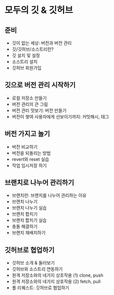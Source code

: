 # 모두의 깃 & 깃허브

## 준비

- 깃이 없는 세상: 버전과 버전 관리
- 깃/깃허브/소스트리란?
- 깃 설치 및 설정
- 소스트리 설치
- 깃허브 회원가입

## 깃으로 버전 관리 시작하기

- 로컬 저장소 만들기
- 버전 관리의 큰 그림
- 버전 관리 맛보기: 버전 만들기
- 버전이 쌓여 사용자에게 선보이기까지: 커밋해시, 태그

## 버전 가지고 놀기

- 버전 비교하기
- 버전을 되돌리는 방법
- revert와 reset 실습
- 작업 임시저장 하기

## 브랜치로 나누어 관리하기

- 브랜치란: 브랜치를 나누어 관리하는 이유
- 브랜치 나누기
- 브랜치 나누기 실습
- 브랜치 합치기
- 브랜치 합치기 실습
- 충돌 해결하기
- 브랜치 재배치하기

## 깃허브로 협업하기

- 깃허브 소개 & 둘러보기
- 깃허브와 소스트리 연동하기
- 원격 저장소와의 네가지 상호작용 (1) clone, push
- 원격 저장소와의 네가지 상호작용 (2) fetch, pull
- 풀 리퀘스트: 깃허브로 협업하기
